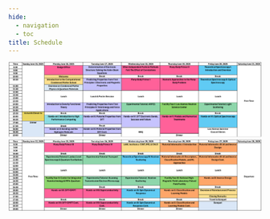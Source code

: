 ```yaml
---
hide:
  - navigation
  - toc
title: Schedule
---
```


<p align="center">
  <img src="../assets/images/Schedule_at_a_Glance.png" />
</p>
